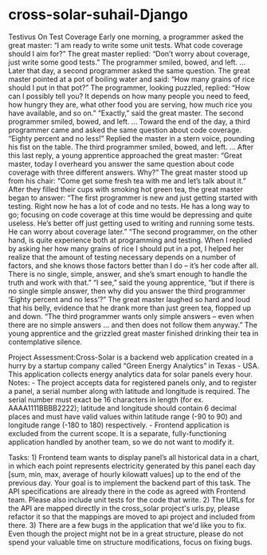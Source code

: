 # cross-solar-suhail-Django
Testivus On Test Coverage  Early one morning, a programmer asked the great master:  “I am ready to write some unit tests. What code coverage should I aim for?”  The great master replied:  “Don’t worry about coverage, just write some good tests.”  The programmer smiled, bowed, and left.  ...  Later that day, a second programmer asked the same question.  The great master pointed at a pot of boiling water and said:  “How many grains of rice should I put in that pot?”  The programmer, looking puzzled, replied:  “How can I possibly tell you? It depends on how many people you need to feed, how hungry they are, what other food you are serving, how much rice you have available, and so on.”  “Exactly,” said the great master.  The second programmer smiled, bowed, and left.  ...  Toward the end of the day, a third programmer came and asked the same question about code coverage.  “Eighty percent and no less!” Replied the master in a stern voice, pounding his fist on the table.  The third programmer smiled, bowed, and left.  ...  After this last reply, a young apprentice approached the great master:  “Great master, today I overheard you answer the same question about code coverage with three different answers. Why?”  The great master stood up from his chair:  “Come get some fresh tea with me and let’s talk about it.”  After they filled their cups with smoking hot green tea, the great master began to answer:  “The first programmer is new and just getting started with testing. Right now he has a lot of code and no tests. He has a long way to go; focusing on code coverage at this time would be depressing and quite useless. He’s better off just getting used to writing and running some tests. He can worry about coverage later.”  “The second programmer, on the other hand, is quite experience both at programming and testing. When I replied by asking her how many grains of rice I should put in a pot, I helped her realize that the amount of testing necessary depends on a number of factors, and she knows those factors better than I do – it’s her code after all. There is no single, simple, answer, and she’s smart enough to handle the truth and work with that.”  “I see,” said the young apprentice, “but if there is no single simple answer, then why did you answer the third programmer ‘Eighty percent and no less’?”  The great master laughed so hard and loud that his belly, evidence that he drank more than just green tea, flopped up and down.  “The third programmer wants only simple answers – even when there are no simple answers … and then does not follow them anyway.”  The young apprentice and the grizzled great master finished drinking their tea in contemplative silence.

Project Assessment:Cross-Solar is a backend web application created in a hurry by a startup company called “Green Energy Analytics” in Texas - USA. This application collects energy analytics data for solar panels every hour.
Notes:
    - The project accepts data for registered panels only, and to register a panel, a serial number along with latitude and longitude is required. The serial number must exact be 16 characters in length (for ex. AAAA1111BBBB2222); latitude and longitude should contain 6 decimal places and must have valid values within latitude range (-90 to 90) and longitude range (-180 to 180) respectively.
    - Frontend application is excluded from the current scope. It is a separate, fully-functioning application handled by another team, so we do not want to modify it.

Tasks:
    1) Frontend team wants to display panel’s all historical data in a chart, in which each point represents electricity generated by this panel each day [sum, min, max, average of hourly kilowatt values] up to the end of the previous day. Your goal is to implement the backend part of this task. The API specifications are already there in the code as agreed with Frontend team. Please also include unit tests for the code that write.
    2) The URLs for the API are mapped directly in the cross_solar project's urls.py, please refactor it so that the mappings are moved to api project and included from there.
    3) There are a few bugs in the application that we'd like you to fix. Even though the project might not be in a great structure, please do not spend your valuable time on structure modifications, focus on fixing bugs.
